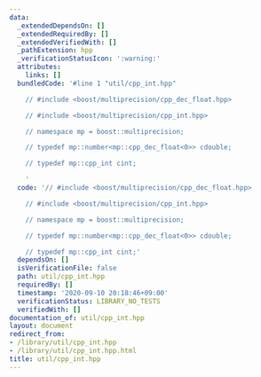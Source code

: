 ```yaml
---
data:
  _extendedDependsOn: []
  _extendedRequiredBy: []
  _extendedVerifiedWith: []
  _pathExtension: hpp
  _verificationStatusIcon: ':warning:'
  attributes:
    links: []
  bundledCode: '#line 1 "util/cpp_int.hpp"

    // #include <boost/multiprecision/cpp_dec_float.hpp>

    // #include <boost/multiprecision/cpp_int.hpp>

    // namespace mp = boost::multiprecision;

    // typedef mp::number<mp::cpp_dec_float<0>> cdouble;

    // typedef mp::cpp_int cint;

    '
  code: '// #include <boost/multiprecision/cpp_dec_float.hpp>

    // #include <boost/multiprecision/cpp_int.hpp>

    // namespace mp = boost::multiprecision;

    // typedef mp::number<mp::cpp_dec_float<0>> cdouble;

    // typedef mp::cpp_int cint;'
  dependsOn: []
  isVerificationFile: false
  path: util/cpp_int.hpp
  requiredBy: []
  timestamp: '2020-09-10 20:18:46+09:00'
  verificationStatus: LIBRARY_NO_TESTS
  verifiedWith: []
documentation_of: util/cpp_int.hpp
layout: document
redirect_from:
- /library/util/cpp_int.hpp
- /library/util/cpp_int.hpp.html
title: util/cpp_int.hpp
---
```

